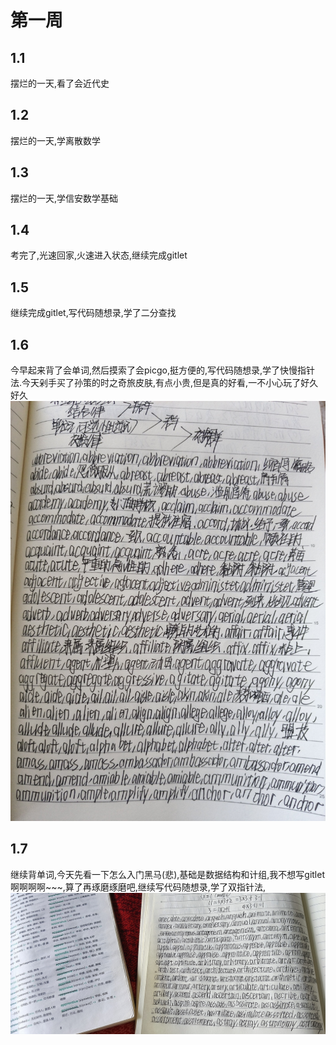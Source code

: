 # 第一周
## 1.1
  摆烂的一天,看了会近代史
## 1.2
   摆烂的一天,学离散数学
## 1.3
  摆烂的一天,学信安数学基础
## 1.4
  考完了,光速回家,火速进入状态,继续完成gitlet
## 1.5
  继续完成gitlet,写代码随想录,学了二分查找
## 1.6
  今早起来背了会单词,然后摸索了会picgo,挺方便的,写代码随想录,学了快慢指针法.今天剁手买了孙策的时之奇旅皮肤,有点小贵,但是真的好看,一不小心玩了好久好久
![1.6背的单词](https://github.com/cyprer/photo/blob/main/obsidian/IMG_20250106_111236.jpg?raw=true)
## 1.7
  继续背单词,今天先看一下怎么入门黑马(悲),基础是数据结构和计组,我不想写gitlet啊啊啊啊~~~,算了再琢磨琢磨吧,继续写代码随想录,学了双指针法,
  ![1.7背的单词](https://raw.githubusercontent.com/cyprer/photo/main/obsidian/1736213415344.jpg)